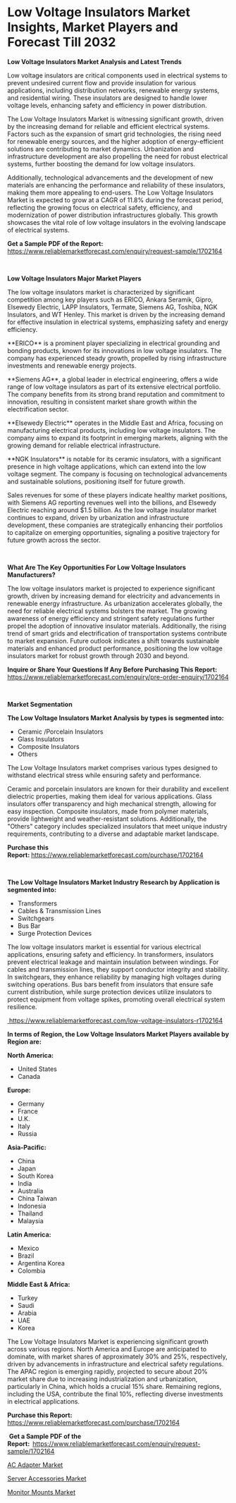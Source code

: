 <p><h1>Low Voltage Insulators Market Insights, Market Players and Forecast Till 2032</h1></p><p><strong>Low Voltage Insulators Market Analysis and Latest Trends</strong></p>
<p><p>Low voltage insulators are critical components used in electrical systems to prevent undesired current flow and provide insulation for various applications, including distribution networks, renewable energy systems, and residential wiring. These insulators are designed to handle lower voltage levels, enhancing safety and efficiency in power distribution.</p><p>The Low Voltage Insulators Market is witnessing significant growth, driven by the increasing demand for reliable and efficient electrical systems. Factors such as the expansion of smart grid technologies, the rising need for renewable energy sources, and the higher adoption of energy-efficient solutions are contributing to market dynamics. Urbanization and infrastructure development are also propelling the need for robust electrical systems, further boosting the demand for low voltage insulators.</p><p>Additionally, technological advancements and the development of new materials are enhancing the performance and reliability of these insulators, making them more appealing to end-users. The Low Voltage Insulators Market is expected to grow at a CAGR of 11.8% during the forecast period, reflecting the growing focus on electrical safety, efficiency, and modernization of power distribution infrastructures globally. This growth showcases the vital role of low voltage insulators in the evolving landscape of electrical systems.</p></p>
<p><strong>Get a Sample PDF of the Report:&nbsp;</strong> <a href="https://www.reliablemarketforecast.com/enquiry/request-sample/1702164?utm_campaign=1875&utm_medium=2&utm_source=Github&utm_content=ia&utm_term=11022025&utm_id=low-voltage-insulators">https://www.reliablemarketforecast.com/enquiry/request-sample/1702164</a></p>
<p>&nbsp;</p>
<p><strong>Low Voltage Insulators Major Market Players</strong></p>
<p><p>The low voltage insulators market is characterized by significant competition among key players such as ERICO, Ankara Seramik, Gipro, Elsewedy Electric, LAPP Insulators, Termate, Siemens AG, Toshiba, NGK Insulators, and WT Henley. This market is driven by the increasing demand for effective insulation in electrical systems, emphasizing safety and energy efficiency.</p><p>**ERICO** is a prominent player specializing in electrical grounding and bonding products, known for its innovations in low voltage insulators. The company has experienced steady growth, propelled by rising infrastructure investments and renewable energy projects. </p><p>**Siemens AG**, a global leader in electrical engineering, offers a wide range of low voltage insulators as part of its extensive electrical portfolio. The company benefits from its strong brand reputation and commitment to innovation, resulting in consistent market share growth within the electrification sector.</p><p>**Elsewedy Electric** operates in the Middle East and Africa, focusing on manufacturing electrical products, including low voltage insulators. The company aims to expand its footprint in emerging markets, aligning with the growing demand for reliable electrical infrastructure.</p><p>**NGK Insulators** is notable for its ceramic insulators, with a significant presence in high voltage applications, which can extend into the low voltage segment. The company is focusing on technological advancements and sustainable solutions, positioning itself for future growth.</p><p>Sales revenues for some of these players indicate healthy market positions, with Siemens AG reporting revenues well into the billions, and Elsewedy Electric reaching around $1.5 billion. As the low voltage insulator market continues to expand, driven by urbanization and infrastructure development, these companies are strategically enhancing their portfolios to capitalize on emerging opportunities, signaling a positive trajectory for future growth across the sector.</p></p>
<p>&nbsp;</p>
<p><strong>What Are The Key Opportunities For Low Voltage Insulators Manufacturers?</strong></p>
<p><p>The low voltage insulators market is projected to experience significant growth, driven by increasing demand for electricity and advancements in renewable energy infrastructure. As urbanization accelerates globally, the need for reliable electrical systems bolsters the market. The growing awareness of energy efficiency and stringent safety regulations further propel the adoption of innovative insulator materials. Additionally, the rising trend of smart grids and electrification of transportation systems contribute to market expansion. Future outlook indicates a shift towards sustainable materials and enhanced product performance, positioning the low voltage insulators market for robust growth through 2030 and beyond.</p></p>
<p><strong>Inquire or Share Your Questions If Any Before Purchasing This Report:</strong> <a href="https://www.reliablemarketforecast.com/enquiry/pre-order-enquiry/1702164?utm_campaign=1875&utm_medium=2&utm_source=Github&utm_content=ia&utm_term=11022025&utm_id=low-voltage-insulators">https://www.reliablemarketforecast.com/enquiry/pre-order-enquiry/1702164</a></p>
<p>&nbsp;</p>
<p><strong>Market Segmentation</strong></p>
<p><strong>The Low Voltage Insulators Market Analysis by types is segmented into:</strong></p>
<p><ul><li>Ceramic /Porcelain Insulators</li><li>Glass Insulators</li><li>Composite Insulators</li><li>Others</li></ul></p>
<p><p>The Low Voltage Insulators market comprises various types designed to withstand electrical stress while ensuring safety and performance. </p><p>Ceramic and porcelain insulators are known for their durability and excellent dielectric properties, making them ideal for various applications. Glass insulators offer transparency and high mechanical strength, allowing for easy inspection. Composite insulators, made from polymer materials, provide lightweight and weather-resistant solutions. Additionally, the "Others" category includes specialized insulators that meet unique industry requirements, contributing to a diverse and adaptable market landscape.</p></p>
<p><strong>Purchase this Report:&nbsp;</strong><a href="https://www.reliablemarketforecast.com/purchase/1702164?utm_campaign=1875&utm_medium=2&utm_source=Github&utm_content=ia&utm_term=11022025&utm_id=low-voltage-insulators">https://www.reliablemarketforecast.com/purchase/1702164</a></p>
<p>&nbsp;</p>
<p><strong>The Low Voltage Insulators Market Industry Research by Application is segmented into:</strong></p>
<p><ul><li>Transformers</li><li>Cables & Transmission Lines</li><li>Switchgears</li><li>Bus Bar</li><li>Surge Protection Devices</li></ul></p>
<p><p>The low voltage insulators market is essential for various electrical applications, ensuring safety and efficiency. In transformers, insulators prevent electrical leakage and maintain insulation between windings. For cables and transmission lines, they support conductor integrity and stability. In switchgears, they enhance reliability by managing high voltages during switching operations. Bus bars benefit from insulators that ensure safe current distribution, while surge protection devices utilize insulators to protect equipment from voltage spikes, promoting overall electrical system resilience.</p></p>
<p><a href="https://www.reliablemarketforecast.com/low-voltage-insulators-r1702164?utm_campaign=1875&utm_medium=2&utm_source=Github&utm_content=ia&utm_term=11022025&utm_id=low-voltage-insulators">&nbsp;https://www.reliablemarketforecast.com/low-voltage-insulators-r1702164</a></p>
<p><strong>In terms of Region, the Low Voltage Insulators Market Players available by Region are:</strong></p>
<p>
    <p> <strong> North America: </strong>
        <ul>
            <li>United States</li>
            <li>Canada</li>
        </ul>
        </p> 
    <p> <strong> Europe: </strong>
        <ul>
            <li>Germany</li>
            <li>France</li>
            <li>U.K.</li>
            <li>Italy</li>
            <li>Russia</li>
        </ul>
        </p> 
    <p> <strong> Asia-Pacific: </strong>
        <ul>
            <li>China</li>
            <li>Japan</li>
            <li>South Korea</li>
            <li>India</li>
            <li>Australia</li>
            <li>China Taiwan</li>
            <li>Indonesia</li>
            <li>Thailand</li>
            <li>Malaysia</li>
        </ul>
        </p> 
    <p> <strong> Latin America: </strong>
        <ul>
            <li>Mexico</li>
            <li>Brazil</li>
            <li>Argentina Korea</li>
            <li>Colombia</li>
        </ul>
        </p> 
    <p> <strong> Middle East & Africa: </strong>
        <ul>
            <li>Turkey</li>
            <li>Saudi</li>
            <li>Arabia</li>
            <li>UAE</li>
            <li>Korea</li>
        </ul>
    </p>
    </p>
<p><p>The Low Voltage Insulators Market is experiencing significant growth across various regions. North America and Europe are anticipated to dominate, with market shares of approximately 30% and 25%, respectively, driven by advancements in infrastructure and electrical safety regulations. The APAC region is emerging rapidly, projected to secure about 20% market share due to increasing industrialization and urbanization, particularly in China, which holds a crucial 15% share. Remaining regions, including the USA, contribute the final 10%, reflecting diverse investments in electrical applications.</p></p>
<p><strong>Purchase this Report: </strong><a href="https://www.reliablemarketforecast.com/purchase/1702164?utm_campaign=1875&utm_medium=2&utm_source=Github&utm_content=ia&utm_term=11022025&utm_id=low-voltage-insulators">https://www.reliablemarketforecast.com/purchase/1702164</a></p>
<p>&nbsp;<strong>Get a Sample PDF of the Report:&nbsp;&nbsp;</strong><a href="https://www.reliablemarketforecast.com/enquiry/request-sample/1702164?utm_campaign=1875&utm_medium=2&utm_source=Github&utm_content=ia&utm_term=11022025&utm_id=low-voltage-insulators">https://www.reliablemarketforecast.com/enquiry/request-sample/1702164</a></p>
<p><strong></strong></p>
<p><p><a href="https://github.com/Chiragrp22/Market-Research-Report-List-7/blob/main/ac-adapter-market.md?utm_campaign=1875&utm_medium=2&utm_source=Github&utm_content=ia&utm_term=11022025&utm_id=low-voltage-insulators">AC Adapter Market</a></p><p><a href="https://github.com/adriahsieh4j/Market-Research-Report-List-1/blob/main/server-accessories-market.md?utm_campaign=1875&utm_medium=2&utm_source=Github&utm_content=ia&utm_term=11022025&utm_id=low-voltage-insulators">Server Accessories Market</a></p><p><a href="https://github.com/zoccohaniech/Market-Research-Report-List-1/blob/main/monitor-mounts-market.md?utm_campaign=1875&utm_medium=2&utm_source=Github&utm_content=ia&utm_term=11022025&utm_id=low-voltage-insulators">Monitor Mounts Market</a></p></p>